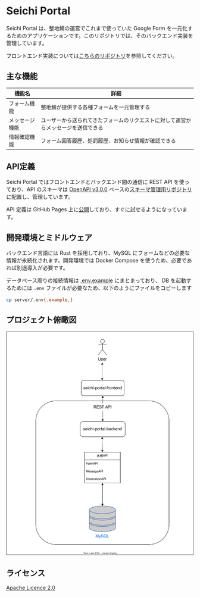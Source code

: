 # Seichi Portal

Seichi Portal は、整地鯖の運営でこれまで使っていた Google Form を一元化するためのアプリケーションです。このリポジトリでは、そのバックエンド実装を管理しています。

フロントエンド実装については[こちらのリポジトリ](https://github.com/GiganticMinecraft/seichi-portal-frontend)を参照してください。

## 主な機能

| 機能名 | 詳細 |
| --- | --- |
| フォーム機能 | 整地鯖が提供する各種フォームを一元管理する |
| メッセージ機能 | ユーザーから送られてきたフォームのリクエストに対して運営からメッセージを送信できる |
| 情報確認機能 | フォーム回答履歴、処罰履歴、お知らせ情報が確認できる |

## API定義

Seichi Portal ではフロントエンドとバックエンド間の通信に REST API を使っており、API のスキーマは [OpenAPI v3.0.0](https://spec.openapis.org/oas/v3.0.0) ベースの[スキーマ管理用リポジトリ](https://github.com/GiganticMinecraft/seichi-api-schema)に配置し、管理しています。

API 定義は GitHub Pages 上に[公開](https://giganticminecraft.github.io/seichi-api-schema/)しており、すぐに試せるようになっています。

## 開発環境とミドルウェア

バックエンド言語には Rust を採用しており、MySQL にフォームなどの必要な情報が永続化されます。開発環境では Docker Compose を使うため、必要であれば別途導入が必要です。

データベース周りの接続情報は [.env.example](./server/.env.example) にまとまっており、 DB を起動するためには `.env` ファイルが必要なため、以下のようにファイルをコピーします

```bash
cp server/.env{.example,}
```


## プロジェクト俯瞰図

![image](./docs/overhead-view.drawio.svg)

## ライセンス

[Apache Licence 2.0](https://github.com/GiganticMinecraft/seichi-portal-backend/blob/main/LICENSE)
